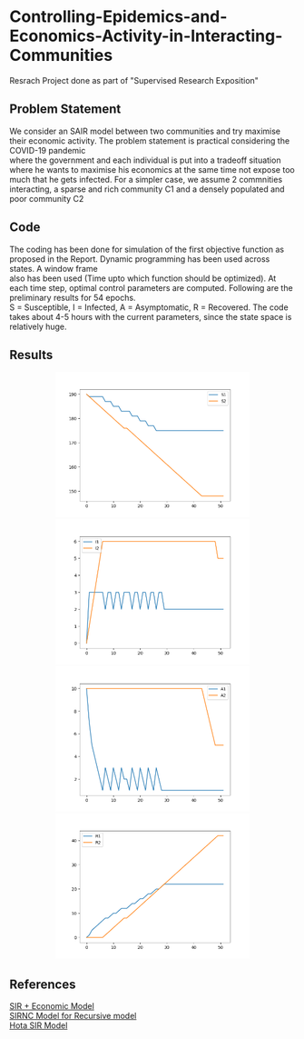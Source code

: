 # Controlling-Epidemics-and-Economics-Activity-in-Interacting-Communities  
Resrach Project done as part of "Supervised Research Exposition"  

## Problem Statement  
We consider an SAIR model between two communities and try maximise their economic activity. The problem statement is practical considering the COVID-19 pandemic  
where the government and each individual is put into a tradeoff situation where he wants to maximise his economics at the same time not expose too much that he gets infected. For a simpler case, we assume 2 commnities interacting, a sparse and rich community C1 and a densely populated and poor community C2  


## Code
The coding has been done for simulation of the first objective function as proposed in the Report. Dynamic programming has been used across states. A window frame  
also has been used (Time upto which function should be optimized). At each time step, optimal control parameters are computed. Following are the preliminary results  for 54 epochs.  
S = Susceptible, I = Infected, A = Asymptomatic, R = Recovered. The code takes about 4-5 hours with the current parameters, since the state space is relatively huge.  

## Results

<div align='center'>
    <img src='Results/S.png' height="256">
    <img src='Results/I.png' height="256">
    <img src='Results/A.png' height="256">
    <img src='Results/R.png' height="256">
  
</div>



## References
[SIR + Economic Model](https://ideas.repec.org/a/red/issued/20-237.html)  
[SIRNC Model for Recursive model](https://arxiv.org/pdf/2010.06445.pdf)  
[Hota SIR Model](https://arxiv.org/pdf/2006.16185.pdf)
